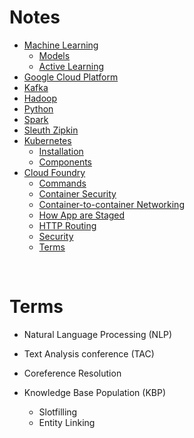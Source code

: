 # Notes

- [Machine Learning](pages/ml.md)
  - [Models](pages/ml-models.md)
  - [Active Learning](pages/ml-active-learning.md)
- [Google Cloud Platform](pages/gcp.md)
- [Kafka](pages/kafka.md)
- [Hadoop](pages/hadoop.md)
- [Python](pages/python.md)
- [Spark](pages/spark.md)
- [Sleuth Zipkin](pages/sleuth-zipkin.md)
- [Kubernetes](pages/k8s.md)
  - [Installation](pages/k8s-installation.md)
  - [Components](pages/k8s-components.md)
- [Cloud Foundry](pages/cf.md)
  - [Commands](pages/cf-cli.md)
  - [Container Security](pages/cf-container-security.md)
  - [Container-to-container Networking](pages/cf-container-to-container-networking.md)
  - [How App are Staged](pages/cf-how-app-are-staged.md)
  - [HTTP Routing](pages/cf-http-routing-gorouter.md)
  - [Security](pages/cf-security.md)
  - [Terms](pages/cf-terms.md)

<br />

# Terms

- Natural Language Processing (NLP)

- Text Analysis conference (TAC)

- Coreference Resolution

- Knowledge Base Population (KBP)
  - Slotfilling
  - Entity Linking


